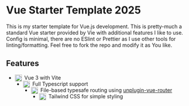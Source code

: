 # Vue Starter Template 2025

This is my starter template for Vue.js development. 
This is pretty-much a standard Vue starter provided by Vie with additional
features I like to use.
Config is minimal, there are no ESlint or Prettier as I use other tools for
linting/formatting. Feel free to fork the repo and modify it as You like.

## Features
- <img src="https://cdn.simpleicons.org/vuedotjs" alt="Vue" align=left width=19 height=19>&nbsp;Vue 3 with Vite
- <img src="https://cdn.simpleicons.org/typescript" alt="Typescript" align=left width=19 height=19>&nbsp;Full Typescript support
- <img src="https://cdn.simpleicons.org/files" alt="Files" align=left width=19 height=19>&nbsp;File-based typesafe routing using [unplugin-vue-router](https://github.com/posva/unplugin-vue-router)
- <img src="https://cdn.simpleicons.org/tailwindcss" alt="Tailwind" align=left width=19 height=19>&nbsp;Tailwind CSS for simple styling
